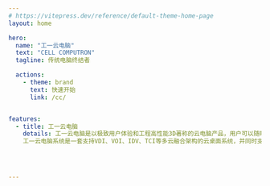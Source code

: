 ```yaml
---
# https://vitepress.dev/reference/default-theme-home-page
layout: home

hero:
  name: "工一云电脑"
  text: "CELL COMPUTRON"
  tagline: 传统电脑终结者

  actions:
    - theme: brand
      text: 快速开始
      link: /cc/


features:
  - title: 工一云电脑
    details: 工一云电脑是以极致用户体验和工程高性能3D著称的云电脑产品，用户可以随时随地随屏访问云电脑，可为校企提供高效、便捷、安全、流畅、可靠的高性能云电脑。  
    工一云电脑系统是一套支持VDI、VOI、IDV、TCI等多云融合架构的云桌面系统，并同时支持C/S和B/S架构，并可支持VNC、SPICE、RDP、ICA、PCoIP和自研CEDP多种桌面协议。




---
```

